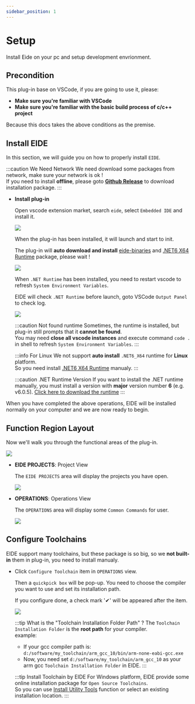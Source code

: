 ```yaml
---
sidebar_position: 1
---
```


# Setup

Install Eide on your pc and setup development envrionment.

## Precondition

This plug-in base on VSCode, if you are going to use it, please:

- **Make sure you're familiar with VSCode**
- **Make sure you're familiar with the basic build process of c/c++ project**

Because this docs takes the above conditions as the premise.

## Install EIDE

In this section, we will guide you on how to properly install `EIDE`.

:::caution We Need Network
We need download some packages from network, make sure your network is ok !<br/>
If you need to install **offline**, please goto [**Github Release**](https://github.com/github0null/eide/releases) to download installation package.
:::

- **Install plug-in**

  Open vscode extension market, search `eide`, select `Embedded IDE` and install it.

  ![](/docs_img/install_from_market.png)

  When the plug-in has been installed, it will launch and start to init.

  The plug-in will **auto download and install** [eide-binaries](https://github.com/github0null/eide-resource/tree/master/binaries) and [.NET6 X64 Runtime](https://dotnet.microsoft.com/en-us/download/dotnet/6.0) package, please wait !

  ![](/docs_img/install_dotnet.png)

  When `.NET Runtime` has been installed, you need to restart vscode to refresh `System Environment Variables`.

  EIDE will check `.NET Runtime` before launch, goto VSCode `Output Panel` to check log.

  ![](/docs_img/eide_log_panel.png)

  :::caution Not found runtime
  Sometimes, the runtime is installed, but plug-in still prompts that it **cannot be found**.<br/>
  You may need **close all vscode instances** and execute command `code .` in shell to refresh `System Environment Variables`.
  :::

  :::info For Linux
  We not support **auto install** `.NET6_X64` runtime for **Linux** platform.<br/>
  So you need install [.NET6 X64 Runtime](https://dotnet.microsoft.com/en-us/download/dotnet/6.0) manualy.
  :::

  :::caution .NET Runtime Version
  If you want to install the .NET runtime manually, you must install a version with **major** version number **6** (e.g. v6.0.5).
  [Click here to download the runtime](https://dotnet.microsoft.com/en-us/download/dotnet/6.0)
  :::

When you have completed the above operations, EIDE will be installed normally on your computer and we are now ready to begin.

## Function Region Layout

Now we'll walk you through the functional areas of the plug-in.

![](/docs_img/eide_func_area.png)

- **EIDE PROJECTS**: Project View

  The `EIDE PROJECTS` area will display the projects you have open.

  ![](/docs_img/eide_prj_area.png)

- **OPERATIONS**: Operations View

  The `OPERATIONS` area will display some `Common Commands` for user.

  ![](/docs_img/eide_operations.png)

## Configure Toolchains

EIDE support many toolchains, but these package is so big, so we **not built-in** them in plug-in, you need to install manualy.

- Click `Configure Toolchain` item in `OPERATIONS` view.

  Then a `quickpick box` will be pop-up. You need to choose the compiler you want to use and set its installation path.

  If you configure done, a check mark '✔' will be appeared after the item.

  ![](/docs_img/toolchains.png)

  :::tip What is the "Toolchain Installation Folder Path" ?
  The `Toolchain Installation Folder` is the **root path** for your compiler.<br/>
  example:<br/>
    - If your gcc compiler path is: `d:/software/my_toolchain/arm_gcc_10/bin/arm-none-eabi-gcc.exe`
    - Now, you need set `d:/software/my_toolchain/arm_gcc_10` as your arm gcc `Toolchain Installation Folder` in EIDE.
  :::

  :::tip Install Toolchain by EIDE
  For Windows platform, EIDE provide some online installation package for `Open Source Toolchains`.<br/>
  So you can use [Install Utility Tools](../advance/install_tools) function or select an existing installation location.
  :::
